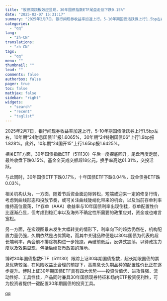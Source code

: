```yaml
---
title: "股债跷跷板效应显现，30年国债指数ETF尾盘走低下跌0.15%"
date: "2025-02-07 15:31:17"
summary: "2025年2月7日，银行间现券收益率加速上行，5-10年期国债活跃券上行1.5bp左右，10年期“2..."
categories:
  - "qq"
lang:
  - "zh-CN"
translations:
  - "zh-CN"
tags:
  - "qq"
menu: ""
thumbnail: ""
lead: ""
comments: false
authorbox: false
pager: true
toc: false
mathjax: false
sidebar: "right"
widgets:
  - "search"
  - "recent"
  - "taglist"
---
```


2025年2月7日，银行间现券收益率加速上行，5-10年期国债活跃券上行1.5bp左右，10年期“24附息国债11”报1.6065%，30年期“24特别国债06”上行1.9bp报1.828%。此外，10年期“24国开15”上行1.65bp报1.6425%。

相关ETF方面，30年国债指数ETF（511130）午后一度探底回升，尾盘再度走弱，最终收盘下跌0.15%。基金全天成交额超18亿元，换手率高达61.31%，交投活跃。

与此同时，30年国债ETF下跌0.17%，十年国债ETF下跌0.04%，政金债券ETF跌0.03%。

相关机构认为，一方面，随着节后资金面边际转松，短端或迎来一定的修复行情，考虑到曲线形态和投放节奏，或可关注曲线陡峭化带来的机会，以及当前存单利率维持高位震荡，1Y存单（AAA）收益率与10年国债利率出现倒挂，存单配置性价比逐渐凸显，但考虑到稳汇率以及海外不确定性所需要的政策应对，资金或也难言宽松。

另一方面，在宏观图景未发生大幅转变的情形下，利率向下的趋势仍然在，机构配置力量仍强，久期依然是占优策略，而其中关键品种便是以30年国债为代表的超长端利率，两会前不排除机构进一步抢跑，再破前低后，反弹式震荡，以待政策力度以及效果显现，包括后续货币政策的落地。

博时30年国债指数ETF（511130）跟踪上证30年期国债指数，超长期限国债的票息优势较强，在风险收益比合理的前提下，高票息长久期品种的配置性价比正在逐步提升。博时上证30年期国债ETF具有四大优势——投资价值优、进攻性强、流动性好、工具性佳，产品同时兼具30年国债现券特征和场内ETF投资便利性，可为投资者提供一键配置30年期国债的投资工具。

[qq](https://new.qq.com/rain/a/20250207A05I7V00)
